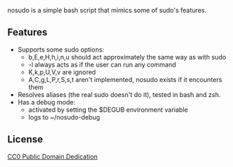 nosudo is a simple bash script that mimics some of sudo's features.

## Features

* Supports some sudo options:
  * b,E,e,H,h,i,n,u should act approximately the same way as with sudo
  * -l always acts as if the user can run any command
  * K,k,p,U,V,v are ignored
  * A,C,g,L,P,r,S,s,t aren't implemented, nosudo exists if it encounters them
* Resolves aliases (the real sudo doesn't do it), tested in bash and zsh.
* Has a debug mode:
  * activated by setting the $DEGUB environment variable
  * logs to ~/nosudo-debug

## License

[CC0 Public Domain Dedication](http://creativecommons.org/publicdomain/zero/1.0/)
